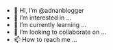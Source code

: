 - 👋 Hi, I’m @adnanblogger
- 👀 I’m interested in ...
- 🌱 I’m currently learning ...
- 💞️ I’m looking to collaborate on ...
- 📫 How to reach me ...

<!---
adnanblogger/adnanblogger is a ✨ special ✨ repository because its `README.md` (this file) appears on your GitHub profile.
You can click the Preview link to take a look at your changes.
--->
